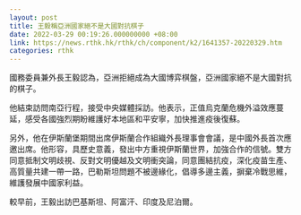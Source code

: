 ```yaml
---
layout: post
title: 王毅稱亞洲國家絕不是大國對抗棋子
date: 2022-03-29 00:19:26.000000000 +08:00
link: https://news.rthk.hk/rthk/ch/component/k2/1641357-20220329.htm
categories: rthk
---
```


國務委員兼外長王毅認為，亞洲拒絕成為大國博弈棋盤，亞洲國家絕不是大國對抗的棋子。
 
他結束訪問南亞行程，接受中央媒體採訪。他表示，正值烏克蘭危機外溢效應蔓延，感受各國強烈期盼維護好本地區和平安寧，加快推進疫後復蘇。

另外，他在伊斯蘭堡期間出席伊斯蘭合作組織外長理事會會議，是中國外長首次應邀出席。他形容，具歷史意義，發出中方重視伊斯蘭世界，加強合作的信號。雙方同意抵制文明歧視、反對文明優越及文明衝突論，同意團結抗疫，深化疫苗生產、高質量共建一帶一路，巴勒斯坦問題不被邊緣化，倡導多邊主義，摒棄冷戰思維，維護發展中國家利益。

較早前，王毅出訪巴基斯坦、阿富汗、印度及尼泊爾。
